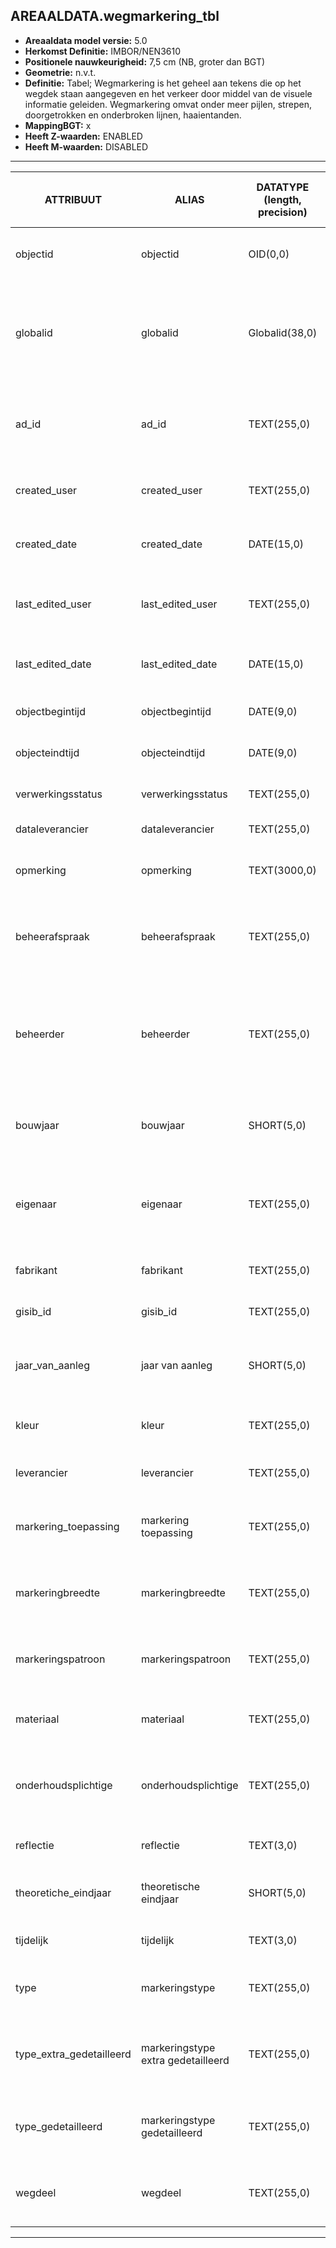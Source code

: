 ﻿## AREAALDATA.wegmarkering_tbl

* __Areaaldata model versie:__ 5.0
* __Herkomst Definitie:__ IMBOR/NEN3610
* __Positionele nauwkeurigheid:__ 7,5 cm (NB, groter dan BGT)
* __Geometrie:__ n.v.t.
* __Definitie:__ Tabel; Wegmarkering is het geheel aan tekens die op het wegdek staan aangegeven en het verkeer door middel van de visuele informatie geleiden. Wegmarkering omvat onder meer pijlen, strepen, doorgetrokken en onderbroken lijnen, haaientanden.
* __MappingBGT:__ x
* __Heeft Z-waarden:__ ENABLED
* __Heeft M-waarden:__ DISABLED

***

|__ATTRIBUUT__                             |__ALIAS__                                         |__DATATYPE (length, precision)__       |__DEFINITIE__ (Oorsprong; Superklasse; Attribuuttype; Enumeratie/Referentie; Verwijzende sleutel; Standaard waarde; Definitie)|
|------                                    |------                                            |------                                 |-----    |
|objectid                                  |objectid                                          |OID(0,0)                               |PNH; AREAALDATA; Waarde wordt automatisch bepaald; ; ; Default: None; Intern ArcGIS Identificatienummer, aangemaakt door ArcGIS.
|globalid                                  |globalid                                          |Globalid(38,0)                         |PNH; AREAALDATA; Waarde wordt automatisch bepaald; ; ; Default: None; Elk object heeft een unieke GlobalID (Global Unique Identifier). Dit is een systeemveld van de ArcGIS software welke noodzakelijk is om een aantal functionaliteiten binnen deze software te kunnen gebruiken.
|ad_id                                     |ad_id                                             |TEXT(255,0)                            |PNH; AREAALDATA; GUID; ; ; Default: None; Uniek identificatienummer voor het object dat onveranderlijk is zolang het object bestaat in Areaaldata: in format 'AD.[GUID]'. Dit moet worden ingevuld door de aannemer.
|created_user                              |created_user                                      |TEXT(255,0)                            |PNH; AREAALDATA; Waarde wordt automatisch bepaald; ; ; Default: None; Naam van gebruiker die de rij heeft aangemaakt, gegenereerd door ArcGIS.
|created_date                              |created_date                                      |DATE(15,0)                             |PNH; AREAALDATA; Waarde wordt automatisch bepaald; ; ; Default: None; Datum waarop de rij aan de database is toegevoegd, gegenereerd door ArcGIS.
|last_edited_user                          |last_edited_user                                  |TEXT(255,0)                            |PNH; AREAALDATA; Waarde wordt automatisch bepaald; ; ; Default: None; Naam van gebruiker die de laatste mutatie heeft doorgevoerd, gegenereerd door ArcGIS.
|last_edited_date                          |last_edited_date                                  |DATE(15,0)                             |PNH; AREAALDATA; Waarde wordt automatisch bepaald; ; ; Default: None; Datum van de laatste mutatie, gegenereerd door ArcGIS.
|objectbegintijd                           |objectbegintijd                                   |DATE(9,0)                              |PNH; AREAALDATA; Vrij invoerveld; ; ; Default: None; Datum waarop het object bij de bronhouder is ontstaan.
|objecteindtijd                            |objecteindtijd                                    |DATE(9,0)                              |PNH; AREAALDATA; Vrij invoerveld; ; ; Default: None; Datum waarop het object bij de bronhouder niet meer geldig is.
|verwerkingsstatus                         |verwerkingsstatus                                 |TEXT(255,0)                            |PNH; AREAALDATA; Enumeratie; keuzelijst [Verwerkingsstatus]; ; Default: None; Status van de gegevens.
|dataleverancier                           |dataleverancier                                   |TEXT(255,0)                            |PNH; AREAALDATA; Vrij invoerveld; ; ; Default: None; Leverancier van de data.
|opmerking                                 |opmerking                                         |TEXT(3000,0)                           |PNH; AREAALDATA; Vrij invoerveld; ; ; Default: None; Algemene opmerking voor het object, zoals een omschrijving of toelichting.
|beheerafspraak                            |beheerafspraak                                    |TEXT(255,0)                            |IMBOR; Beheerd object; Vrij invoerveld; ; ; Default: None; Attribuut voor het vermelden van aanvullende afspraken over het beheer van een object of voor het vermelden van specificaties van de beheersituatie van een object.
|beheerder                                 |beheerder                                         |TEXT(255,0)                            |IMBOR; Beheerd object; Enumeratie/Referentie; keuzelijst [BeheerdObjectBeheerder]; ; Default: None; Een publiekrechtelijke instantie of (rechts)persoon die toeziet op de instandhouding van o.a. een object, kunstwerk of waterstaatswerk. De typen beheerder zijn conform de indeling in bronhouders (BGT).
|bouwjaar                                  |bouwjaar                                          |SHORT(5,0)                             |IMBOR; Constructie; Vrij invoerveld; ; ; Default: None; Bouwjaar van het object. Deze kan afwijken van het jaar van aanleg, bijvoorbeeld wanneer een beheerobject hergebruikt wordt.
|eigenaar                                  |eigenaar                                          |TEXT(255,0)                            |IMBOR; Beheerd object; Enumeratie/Referentie; keuzelijst [BeheerdObjectEigenaar]; ; Default: None; (Rechts)persoon die het meest omvattend recht op een zaak heeft. De typen eigenaren zijn conform de indeling in bronhouders (BGT).
|fabrikant                                 |fabrikant                                         |TEXT(255,0)                            |IMBOR; Constructie; Vrij invoerveld; ; ; Default: None; Fabrikant van het beheerobject.
|gisib_id                                  |gisib_id                                          |TEXT(255,0)                            |PNH; Areaaldata; Waarde wordt automatisch bepaald; ; ; Default: None; wordt aangemaakt in GISIB
|jaar_van_aanleg                           |jaar van aanleg                                   |SHORT(5,0)                             |IMBOR; ReëelObject; Vrij invoerveld; ; ; Default: None; Jaar waarin het beheerobject is aangelegd (kan ook voor de plaatsingsdatum gebruikt worden).
|kleur                                     |kleur                                             |TEXT(255,0)                            |IMBOR; Constructie; Enumeratie/Referentie; keuzelijst [ConstructieKleur]; ; Default: None; Kleur van het beheerobject.
|leverancier                               |leverancier                                       |TEXT(255,0)                            |IMBOR; Constructie; Vrij invoerveld; ; ; Default: None; Leverancier van het beheerobject.
|markering_toepassing                      |markering toepassing                              |TEXT(255,0)                            |IMBOR; Wegmarkering; Enumeratie/Referentie; keuzelijst [WegmarkeringMarkeringToepassing]; ; Default: None; Registratie van de toepassing van de wegmarkering.
|markeringbreedte                          |markeringbreedte                                  |TEXT(255,0)                            |IMBOR; Wegmarkering; Enumeratie/Referentie; keuzelijst [WegmarkeringMarkeringsbreedte]; ; Default: None; Standaardbreedtes van lijnmarkeringen.
|markeringspatroon                         |markeringspatroon                                 |TEXT(255,0)                            |IMBOR; Wegmarkering; Enumeratie/Referentie; keuzelijst [WegmarkeringMarkeringspatroon]; ; Default: None; Patronen van dwars- en lengtemarkeringen.
|materiaal                                 |materiaal                                         |TEXT(255,0)                            |PNH; Wegmarkering; Enumeratie/Referentie; keuzelijst [Markeringsmateriaal]; ; Default: None; Het materiaal van de belijning
|onderhoudsplichtige                       |onderhoudsplichtige                               |TEXT(255,0)                            |IMBOR; Beheerd object; Enumeratie/Referentie; keuzelijst [BeheerdObjectOnderhouder]; ; Default: None; Organisatie die verantwoordelijk is voor het onderhoud van het beheerobject.
|reflectie                                 |reflectie                                         |TEXT(3,0)                              |IMBOR; Wegmarkering; Ja/Nee; ; ; Default: None; is de belijning reflecterend?
|theoretiche_eindjaar                      |theoretische eindjaar                             |SHORT(5,0)                             |IMBOR; ReëelObject; Vrij invoerveld; ; ; Default: None; Jaar dat het beheerobject aan het theoretische einde van haar levensduur is.
|tijdelijk                                 |tijdelijk                                         |TEXT(3,0)                              |PNH; Wegmarkering; Ja/Nee; ; ; Default: None; is de belijning tijdelijk aangebracht?
|type                                      |markeringstype                                    |TEXT(255,0)                            |IMBOR; Wegmarkering; Enumeratie/Referentie; keuzelijst [WegmarkeringType]; ; Default: None; Typering van het beheerobject.
|type_extra_gedetailleerd                  |markeringstype extra gedetailleerd                |TEXT(255,0)                            |IMBOR; Wegmarkering; Enumeratie/Referentie; keuzelijst [WegmarkeringTypeExtraGedetailleerd]; ; Default: None; Extra typering van het beheerobject, nadere typering van type gedetailleerd.
|type_gedetailleerd                        |markeringstype gedetailleerd                      |TEXT(255,0)                            |IMBOR; Wegmarkering; Enumeratie/Referentie; keuzelijst [WegmarkeringTypeGedetailleerd]; ; Default: None; Nadere typering van het type beheerobject.
|wegdeel                                   |wegdeel                                           |TEXT(255,0)                            |PNH; Areaaldata; Vrij invoerveld; ; Verwijzende sleutel naar [verharding_v]; Default: None; Verwijzende sleutel naar verharding_v. De wegdeel waarop de belijning is aangebracht

***

